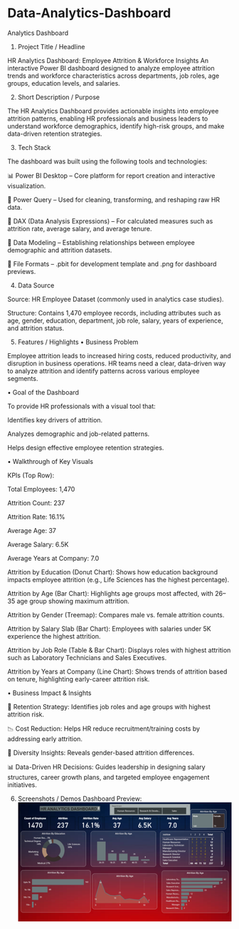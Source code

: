 # Data-Analytics-Dashboard

Analytics Dashboard
1. Project Title / Headline

HR Analytics Dashboard: Employee Attrition & Workforce Insights
An interactive Power BI dashboard designed to analyze employee attrition trends and workforce characteristics across departments, job roles, age groups, education levels, and salaries.

2. Short Description / Purpose

The HR Analytics Dashboard provides actionable insights into employee attrition patterns, enabling HR professionals and business leaders to understand workforce demographics, identify high-risk groups, and make data-driven retention strategies.

3. Tech Stack

The dashboard was built using the following tools and technologies:

📊 Power BI Desktop – Core platform for report creation and interactive visualization.

📂 Power Query – Used for cleaning, transforming, and reshaping raw HR data.

🧮 DAX (Data Analysis Expressions) – For calculated measures such as attrition rate, average salary, and average tenure.

📝 Data Modeling – Establishing relationships between employee demographic and attrition datasets.

📁 File Formats – .pbit for development template and .png for dashboard previews.

4. Data Source

Source: HR Employee Dataset (commonly used in analytics case studies).

Structure: Contains 1,470 employee records, including attributes such as age, gender, education, department, job role, salary, years of experience, and attrition status.

5. Features / Highlights
• Business Problem

Employee attrition leads to increased hiring costs, reduced productivity, and disruption in business operations. HR teams need a clear, data-driven way to analyze attrition and identify patterns across various employee segments.

• Goal of the Dashboard

To provide HR professionals with a visual tool that:

Identifies key drivers of attrition.

Analyzes demographic and job-related patterns.

Helps design effective employee retention strategies.

• Walkthrough of Key Visuals

KPIs (Top Row):

Total Employees: 1,470

Attrition Count: 237

Attrition Rate: 16.1%

Average Age: 37

Average Salary: 6.5K

Average Years at Company: 7.0

Attrition by Education (Donut Chart): Shows how education background impacts employee attrition (e.g., Life Sciences has the highest percentage).

Attrition by Age (Bar Chart): Highlights age groups most affected, with 26–35 age group showing maximum attrition.

Attrition by Gender (Treemap): Compares male vs. female attrition counts.

Attrition by Salary Slab (Bar Chart): Employees with salaries under 5K experience the highest attrition.

Attrition by Job Role (Table & Bar Chart): Displays roles with highest attrition such as Laboratory Technicians and Sales Executives.

Attrition by Years at Company (Line Chart): Shows trends of attrition based on tenure, highlighting early-career attrition risk.

• Business Impact & Insights

🔎 Retention Strategy: Identifies job roles and age groups with highest attrition risk.

📉 Cost Reduction: Helps HR reduce recruitment/training costs by addressing early attrition.

👥 Diversity Insights: Reveals gender-based attrition differences.

📊 Data-Driven HR Decisions: Guides leadership in designing salary structures, career growth plans, and targeted employee engagement initiatives.

6. Screenshots / Demos
Dashboard Preview:
![HR Analytics Dashboard showing attrition by education, age, gender, salary, job role, and tenure with key KPIs on employees, attrition, and salaries.](https://github.com/chiraggulgulia07/Data-Analytics-Dashboard/blob/main/Snapshot%20of%20the%20Dashboard.png)

